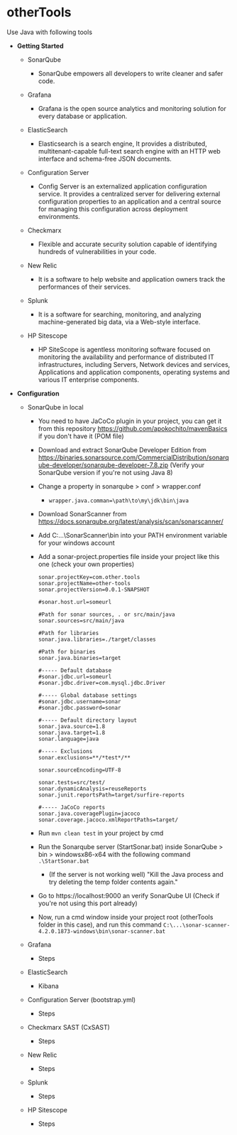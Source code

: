 # otherTools

Use Java with following tools

- **Getting Started**
    - SonarQube
        
        - SonarQube empowers all developers to write cleaner and safer code.
        
    - Grafana
    
        - Grafana is the open source analytics and monitoring solution for every database or application.
    
    - ElasticSearch
    
        - Elasticsearch is a search engine, It provides a distributed, multitenant-capable full-text search engine with an HTTP web interface and schema-free JSON documents.
        
    - Configuration Server
    
        - Config Server is an externalized application configuration service. It provides a centralized server for delivering external configuration properties to an application and a central source for managing this configuration across deployment environments.
    
    - Checkmarx
    
        - Flexible and accurate security solution capable of identifying hundreds of vulnerabilities in your code.
        
    - New Relic
    
        - It is a software to help website and application owners track the performances of their services.
        
    - Splunk
    
        - It is a software for searching, monitoring, and analyzing machine-generated big data, via a Web-style interface.
    
    - HP Sitescope
    
        - HP SiteScope is agentless monitoring software focused on monitoring the availability and performance of distributed IT infrastructures, including Servers, Network devices and services, Applications and application components, operating systems and various IT enterprise components.

- **Configuration**

    - SonarQube in local
    
        - You need to have JaCoCo plugin in your project, you can get it from this repository https://github.com/apokochito/mavenBasics if you don't have it (POM file)
        - Download and extract SonarQube Developer Edition from https://binaries.sonarsource.com/CommercialDistribution/sonarqube-developer/sonarqube-developer-7.8.zip (Verify your SonarQube version if you're not using Java 8)
        - Change a property in sonarqube > conf > wrapper.conf
            - `wrapper.java.comman=\path\to\my\jdk\bin\java`
        - Download SonarScanner from https://docs.sonarqube.org/latest/analysis/scan/sonarscanner/
        - Add C:\...\SonarScanner\bin into your PATH environment variable for your windows account
        - Add a sonar-project.properties file inside your project like this one (check your own properties)
            
            ```
            sonar.projectKey=com.other.tools
            sonar.projectName=other-tools
            sonar.projectVersion=0.0.1-SNAPSHOT
            
            #sonar.host.url=someurl
            
            #Path for sonar sources, . or src/main/java
            sonar.sources=src/main/java
            
            #Path for libraries
            sonar.java.libraries=./target/classes
            
            #Path for binaries
            sonar.java.binaries=target
            
            #----- Default database
            #sonar.jdbc.url=someurl
            #sonar.jdbc.driver=com.mysql.jdbc.Driver
            
            #----- Global database settings
            #sonar.jdbc.username=sonar
            #sonar.jdbc.password=sonar
            
            #----- Default directory layout
            sonar.java.source=1.8
            sonar.java.target=1.8
            sonar.language=java
            
            #----- Exclusions
            sonar.exclusions=**/*test*/**
            
            sonar.sourceEncoding=UTF-8
            
            sonar.tests=src/test/
            sonar.dynamicAnalysis=reuseReports
            sonar.junit.reportsPath=target/surfire-reports
            
            #----- JaCoCo reports
            sonar.java.coveragePlugin=jacoco
            sonar.coverage.jacoco.xmlReportPaths=target/      
          ```
          
        - Run `mvn clean test` in your project by cmd
        - Run the Sonarqube server (StartSonar.bat) inside SonarQube > bin > windowsx86-x64 with the following command `.\StartSonar.bat`
            - (If the server is not working well) "Kill the Java process and try deleting the temp folder contents again."
        - Go to https://localhost:9000 an verify SonarQube UI (Check if you're not using this port already)
        - Now, run a cmd window inside your project root (otherTools folder in this case), and run this command `C:\...\sonar-scanner-4.2.0.1873-windows\bin\sonar-scanner.bat`
    
    - Grafana
    
        - Steps
    
    - ElasticSearch
      - Kibana
    - Configuration Server (bootstrap.yml)
    
        - Steps
    
    - Checkmarx SAST (CxSAST)
    
        - Steps
    
    - New Relic
    
        - Steps
    
    - Splunk
    
        - Steps
    
    - HP Sitescope
    
        - Steps